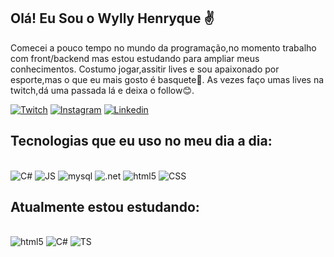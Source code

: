 

## Olá! Eu Sou o Wylly Henryque ✌️

Comecei a pouco tempo no mundo da programação,no momento trabalho com front/backend mas estou estudando para ampliar meus conhecimentos.
Costumo jogar,assitir lives e sou apaixonado por esporte,mas o que eu mais gosto é basquete🏀.
As vezes faço umas lives na twitch,dá uma passada lá e deixa o follow😊.

[![Twitch](https://img.shields.io/badge/Twitch-9146FF?style=for-the-badge&logo=twitch&logoColor=white)](twitch.tv/Lonwely)
[![Instagram](https://img.shields.io/badge/Instagram-E4405F?style=for-the-badge&logo=instagram&logoColor=white)](https://www.instagram.com/_whcv_/)
[![Linkedin](https://img.shields.io/badge/LinkedIn-0077B5?style=for-the-badge&logo=linkedin&logoColor=white)](https://www.linkedin.com/in/wylly-henryque-1317661b1/)

## Tecnologias que eu uso no meu dia a dia:
<div style="display: inline_block"><br/>
<img aling="center" alt="C#" src="https://img.shields.io/badge/C%23-239120?style=for-the-badge&logo=c-sharp&logoColor=white"/>
<img aling="center" alt="JS" src="https://img.shields.io/badge/JavaScript-323330?style=for-the-badge&logo=javascript&logoColor=F7DF1E"/>
<img aling="center" alt="mysql" src="https://img.shields.io/badge/MySQL-00000F?style=for-the-badge&logo=mysql&logoColor=white"/>
<img aling="center" alt=".net" src="https://img.shields.io/badge/.NET-5C2D91?style=for-the-badge&logo=.net&logoColor=white"/>
<img aling="center" alt="html5" src="https://img.shields.io/badge/HTML5-E34F26?style=for-the-badge&logo=html5&logoColor=white"/>
<img aling="center" alt="CSS" src="https://img.shields.io/badge/CSS3-1572B6?style=for-the-badge&logo=css3&logoColor=white"/>
</div>

## Atualmente estou estudando:
<div style="display: inline_block"><br/>
<img aling="center" alt="html5" src="https://img.shields.io/badge/React-20232A?style=for-the-badge&logo=react&logoColor=61DAFB"/>
<img aling="center" alt="C#" src="https://img.shields.io/badge/Node.js-43853D?style=for-the-badge&logo=node.js&logoColor=white">
<img aling="center" alt="TS" src="https://img.shields.io/badge/TypeScript-007ACC?style=for-the-badge&logo=typescript&logoColor=white"/>
</div>



